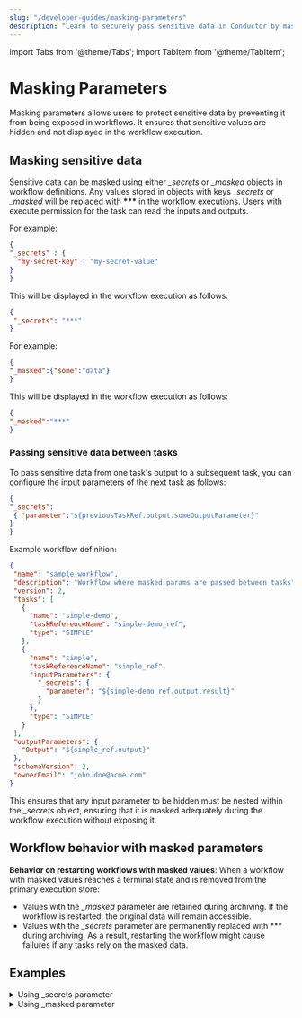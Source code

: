 ```yaml
---
slug: "/developer-guides/masking-parameters"
description: "Learn to securely pass sensitive data in Conductor by masking parameters, ensuring privacy and preventing unauthorized access to confidential data."
---
```


import Tabs from '@theme/Tabs';
import TabItem from '@theme/TabItem';

# Masking Parameters 

Masking parameters allows users to protect sensitive data by preventing it from being exposed in workflows. It ensures that sensitive values are hidden and not displayed in the workflow execution.

## Masking sensitive data

Sensitive data can be masked using either *_secrets* or *_masked* objects in workflow definitions. Any values stored in objects with keys *_secrets* or *_masked* will be replaced with __***__ in the workflow executions. Users with execute permission for the task can read the inputs and outputs.

<Tabs>
<TabItem value="Using _secrets parameter" label="Using _secrets parameter">

For example:

```json
{
"_secrets" : {
  "my-secret-key" : "my-secret-value"
}
}
```

This will be displayed in the workflow execution as follows:

```json
{
 "_secrets": "***"
}
```

</TabItem>
<TabItem value="Using _masked parameter" label="Using _masked parameter">

For example:

```json
{
"_masked":{"some":"data"}
}
```

This will be displayed in the workflow execution as follows:

```json
{
"_masked":"***"
}
```

</TabItem>
</Tabs>

### Passing sensitive data between tasks

To pass sensitive data from one task's output to a subsequent task, you can configure the input parameters of the next task as follows:

```json
{
"_secrets":
 { "parameter":"${previousTaskRef.output.someOutputParameter}"
}
}
```

Example workflow definition:

```json
{
 "name": "sample-workflow",
 "description": "Workflow where masked params are passed between tasks",
 "version": 2,
 "tasks": [
   {
     "name": "simple-demo",
     "taskReferenceName": "simple-demo_ref",
     "type": "SIMPLE"
   },
   {
     "name": "simple",
     "taskReferenceName": "simple_ref",
     "inputParameters": {
       "_secrets": {
         "parameter": "${simple-demo_ref.output.result}"
       }
     },
     "type": "SIMPLE"
   }
 ],
 "outputParameters": {
   "Output": "${simple_ref.output}"
 },
 "schemaVersion": 2,
 "ownerEmail": "john.doe@acme.com"
}
```

This ensures that any input parameter to be hidden must be nested within the *_secrets* object, ensuring that it is masked adequately during the workflow execution without exposing it.

## Workflow behavior with masked parameters

**Behavior on restarting workflows with masked values**: When a workflow with masked values reaches a terminal state and is removed from the primary execution store:
* Values with the *_masked* parameter are retained during archiving. If the workflow is restarted, the original data will remain accessible. 
* Values with the *_secrets* parameter are permanently replaced with *** during archiving. As a result, restarting the workflow might cause failures if any tasks rely on the masked data.

## Examples

<details><summary>Using _secrets parameter </summary>

Consider a workflow with a task having an input masked using *_secrets*:

```json
     "inputParameters": {
       "_secrets": "${workflow.input.somedata}"
     }
```

Here’s the complete workflow definition:

```json
{
 "name": "workflow-with-secrets-param",
 "description": "Sample workflow containing _secrets params",
 "version": 1,
 "tasks": [
   {
     "name": "simple",
     "taskReferenceName": "simple_ref",
     "inputParameters": {
       "_secrets": "${workflow.input.somedata}"
     },
     "type": "SIMPLE"
   }
 ],
 "inputParameters": [
   "somedata"
 ],
 "schemaVersion": 2,
 "ownerEmail": "john.doe@acme.com"
}
```

When this workflow runs, the parameters will be masked in the execution results.

<p align="center"><img src="/content/img/example-workflow-secrets-params.png" alt="Sample workflow execution with secrets parameter" width="100%" height="auto"></img></p>

</details>

<details><summary>Using _masked parameter </summary>

Consider a workflow with a task having an input masked using *_masked*:

```json
     "inputParameters": {
       "_masked": "${workflow.input.somedata}"
     }
```

Here’s the complete workflow definition:

```json
{
 "name": "workflow-with-masked-param",
 "description": "Sample workflow containing _masked params",
 "version": 1,
 "tasks": [
   {
     "name": "simple",
     "taskReferenceName": "simple_ref",
     "inputParameters": {
       "_masked": "${workflow.input.somedata}"
     },
     "type": "SIMPLE"
   }
 ],
 "inputParameters": [
   "somedata"
 ],
 "schemaVersion": 2,
 "ownerEmail": "john.doe@acme.com"
}
```

When this workflow runs, the parameters will be masked in the execution results.

<p align="center"><img src="/content/img/example-workflow-masked-params.png" alt="Sample workflow execution with masked parameter" width="100%" height="auto"></img></p>

</details>
